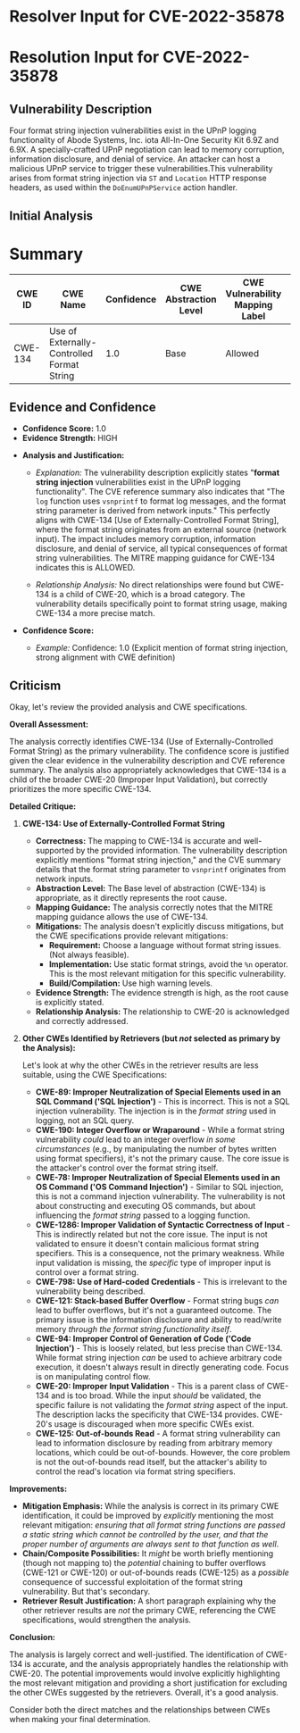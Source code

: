 # Resolver Input for CVE-2022-35878

# Resolution Input for CVE-2022-35878

## Vulnerability Description
Four format string injection vulnerabilities exist in the UPnP logging functionality of Abode Systems, Inc. iota All-In-One Security Kit 6.9Z and 6.9X. A specially-crafted UPnP negotiation can lead to memory corruption, information disclosure, and denial of service. An attacker can host a malicious UPnP service to trigger these vulnerabilities.This vulnerability arises from format string injection via `ST` and `Location` HTTP response headers, as used within the `DoEnumUPnPService` action handler.

## Initial Analysis
# Summary
| CWE ID | CWE Name | Confidence | CWE Abstraction Level | CWE Vulnerability Mapping Label | CWE-Vulnerability Mapping Notes |
|---|---|---|---|---|---|
| CWE-134 | Use of Externally-Controlled Format String | 1.0 | Base | Allowed | Primary CWE |

## Evidence and Confidence

*   **Confidence Score:** 1.0
*   **Evidence Strength:** HIGH

- **Analysis and Justification:**  
  - *Explanation:* The vulnerability description explicitly states "**format string injection** vulnerabilities exist in the UPnP logging functionality". The CVE reference summary also indicates that "The `log` function uses `vsnprintf` to format log messages, and the format string parameter is derived from network inputs." This perfectly aligns with CWE-134 [Use of Externally-Controlled Format String], where the format string originates from an external source (network input). The impact includes memory corruption, information disclosure, and denial of service, all typical consequences of format string vulnerabilities. The MITRE mapping guidance for CWE-134 indicates this is ALLOWED.

  - *Relationship Analysis:* No direct relationships were found but CWE-134 is a child of CWE-20, which is a broad category. The vulnerability details specifically point to format string usage, making CWE-134 a more precise match.

- **Confidence Score:**  
  - *Example:* Confidence: 1.0 (Explicit mention of format string injection, strong alignment with CWE definition)

## Criticism
Okay, let's review the provided analysis and CWE specifications.

**Overall Assessment:**

The analysis correctly identifies CWE-134 (Use of Externally-Controlled Format String) as the primary vulnerability. The confidence score is justified given the clear evidence in the vulnerability description and CVE reference summary. The analysis also appropriately acknowledges that CWE-134 is a child of the broader CWE-20 (Improper Input Validation), but correctly prioritizes the more specific CWE-134.

**Detailed Critique:**

1.  **CWE-134: Use of Externally-Controlled Format String**

    *   **Correctness:** The mapping to CWE-134 is accurate and well-supported by the provided information. The vulnerability description explicitly mentions "format string injection," and the CVE summary details that the format string parameter to `vsnprintf` originates from network inputs.
    *   **Abstraction Level:** The Base level of abstraction (CWE-134) is appropriate, as it directly represents the root cause.
    *   **Mapping Guidance:** The analysis correctly notes that the MITRE mapping guidance allows the use of CWE-134.
    *   **Mitigations:** The analysis doesn't explicitly discuss mitigations, but the CWE specifications provide relevant mitigations:
        *   **Requirement:** Choose a language without format string issues. (Not always feasible).
        *   **Implementation:** Use static format strings, avoid the `%n` operator.  This is the most relevant mitigation for this specific vulnerability.
        *   **Build/Compilation:** Use high warning levels.
    *   **Evidence Strength:** The evidence strength is high, as the root cause is explicitly stated.
    *   **Relationship Analysis:** The relationship to CWE-20 is acknowledged and correctly addressed.

2.  **Other CWEs Identified by Retrievers (but *not* selected as primary by the Analysis):**

    Let's look at why the other CWEs in the retriever results are less suitable, using the CWE Specifications:

    *   **CWE-89: Improper Neutralization of Special Elements used in an SQL Command ('SQL Injection')** - This is incorrect. This is not a SQL injection vulnerability. The injection is in the *format string* used in logging, not an SQL query.
    *   **CWE-190: Integer Overflow or Wraparound** - While a format string vulnerability *could* lead to an integer overflow *in some circumstances* (e.g., by manipulating the number of bytes written using format specifiers), it's not the primary cause. The core issue is the attacker's control over the format string itself.
    *   **CWE-78: Improper Neutralization of Special Elements used in an OS Command ('OS Command Injection')** - Similar to SQL injection, this is not a command injection vulnerability.  The vulnerability is not about constructing and executing OS commands, but about influencing the *format string* passed to a logging function.
    *   **CWE-1286: Improper Validation of Syntactic Correctness of Input** - This is indirectly related but not the core issue. The input is not validated to ensure it doesn't contain malicious format string specifiers. This is a consequence, not the primary weakness. While input validation is missing, the *specific* type of improper input is control over a format string.
    *   **CWE-798: Use of Hard-coded Credentials** - This is irrelevant to the vulnerability being described.
    *   **CWE-121: Stack-based Buffer Overflow** - Format string bugs *can* lead to buffer overflows, but it's not a guaranteed outcome. The primary issue is the information disclosure and ability to read/write memory *through the format string functionality itself*.
    *   **CWE-94: Improper Control of Generation of Code ('Code Injection')** - This is loosely related, but less precise than CWE-134.  While format string injection *can* be used to achieve arbitrary code execution, it doesn't always result in directly generating code. Focus is on manipulating control flow.
    *   **CWE-20: Improper Input Validation** - This is a parent class of CWE-134 and is too broad. While the input *should* be validated, the specific failure is not validating the *format string* aspect of the input. The description lacks the specificity that CWE-134 provides.  CWE-20's usage is discouraged when more specific CWEs exist.
    *   **CWE-125: Out-of-bounds Read** - A format string vulnerability can lead to information disclosure by reading from arbitrary memory locations, which could be out-of-bounds. However, the core problem is not the out-of-bounds read itself, but the attacker's ability to control the read's location via format string specifiers.

**Improvements:**

*   **Mitigation Emphasis:** While the analysis is correct in its primary CWE identification, it could be improved by *explicitly* mentioning the most relevant mitigation: *ensuring that all format string functions are passed a static string which cannot be controlled by the user, and that the proper number of arguments are always sent to that function as well*.
*   **Chain/Composite Possibilities:** It *might* be worth briefly mentioning (though not mapping to) the *potential* chaining to buffer overflows (CWE-121 or CWE-120) or out-of-bounds reads (CWE-125) as a *possible* consequence of successful exploitation of the format string vulnerability. But that's secondary.
*   **Retriever Result Justification:** A short paragraph explaining why the other retriever results are *not* the primary CWE, referencing the CWE specifications, would strengthen the analysis.

**Conclusion:**

The analysis is largely correct and well-justified. The identification of CWE-134 is accurate, and the analysis appropriately handles the relationship with CWE-20. The potential improvements would involve explicitly highlighting the most relevant mitigation and providing a short justification for excluding the other CWEs suggested by the retrievers. Overall, it's a good analysis.

Consider both the direct matches and the relationships between CWEs
when making your final determination.
        